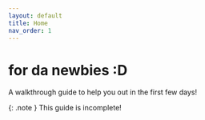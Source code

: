 ```yaml
---
layout: default
title: Home
nav_order: 1
---
```


# for da newbies :D
A walkthrough guide to help you out in the first few days!

{: .note }
This guide is incomplete!


<script>
let theme = sessionStorage.getItem('theme');

    function modeSwitcher() {
    let theme = sessionStorage.getItem('theme');
    if (theme === "dark") {
        jtd.setTheme('light');
        sessionStorage.setItem('theme', 'light');
        document.getElementById("theme-toggle").innerHTML = "Dark Mode";
    }	else {
        jtd.setTheme('custom');
        sessionStorage.setItem('theme', 'dark');
        document.getElementById("theme-toggle").innerHTML = "Light Mode";
    }
    }
    
    if (theme === "light") {
    jtd.setTheme('light');
    sessionStorage.setItem('theme', 'light');
    document.getElementById("theme-toggle").innerHTML = "Dark Mode";
    }
    else {
    jtd.setTheme('custom');
    sessionStorage.setItem('theme', 'dark');
    document.getElementById("theme-toggle").innerHTML = "Light Mode";
    }
</script>